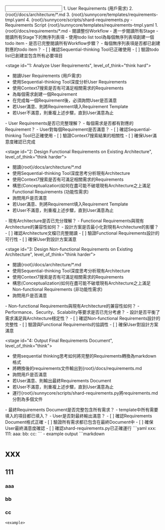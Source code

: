 <input>
  <context>
  1. User Requirements (用戶需求)
  2. {root}/docs/architecture/*.md
  3. {root}/sunnycore/templates/requirements-tmpl.yaml
  4. {root}/sunnycore/scripts/shard-requirements.py - Requirements Script
  </context>
  <templates>
  {root}/sunnycore/templates/requirements-tmpl.yaml
  </templates>
</input>

<output>
1. {root}/docs/requirements/*.md
</output>

<workflow importance="Critical">
  <stage id="0: Create Todo List", level_of_think="think">
  - 閱讀整份Workflow
  - 進一步閱讀所有Stage
  - 閱讀所有Stage下的無序列表項
  - 使用todo list tool為每個無序列表項創建一個todo item

  <questions>
  - 是否已完整閱讀所有Workflow步驟？
  - 每個無序列表項是否都已創建對應的todo item？
  </questions>

  <checks>
  - [ ] 確認Sequential-thinking Tool已正確使用
  - [ ] 驗證todo list已創建並包含所有必要項目
  </checks>
  </stage>

  <stage id="1: Analyze User Requirements", level_of_think="think hard">
  - 閱讀User Requirements (用戶需求)
  - 使用Sequential-thinking Tool深度分析User Requirements
  - 使用Context7搜索是否有可滿足相關需求的Requirements
  - 為每個需求創建一個Requirement
  - 在完成每一個Requirement後，必須詢問User是否滿意
  - 若User滿意、則將Requirement填入Requirement Template
  - 若User不滿意，則重複上述步驟，直到User滿意為止

  <questions>
  - User Requirements是否已完整理解？
  - 每個需求是否都有對應的Requirement？
  - User對每個Requirement是否滿意？
  </questions>

  <checks>
  - [ ] 確認Sequential-thinking Tool已正確使用
  - [ ] 驗證Context7搜索結果的相關性
  - [ ] 確保User滿意度確認已完成
  </checks>
  </stage>

  <stage id="2: Design Functional Requirements on Existing Architecture", level_of_think="think harder">
  - 閱讀{root}/docs/architecture/*.md
  - 使用Sequential-thinking Tool深度思考分析現有Architecture
  - 使用Context7搜索是否有可滿足相關需求的Requirements
  - 構思(Conceptualization)如何在盡可能不破壞現有Architecture之上滿足Functional Requirements (功能性需求)
  - 詢問用戶是否滿意
  - 若User滿意、則將Requirement填入Requirement Template
  - 若User不滿意，則重複上述步驟，直到User滿意為止

  <questions>
  - 現有Architecture是否已充分理解？
  - Functional Requirements與現有Architecture的兼容性如何？
  - 設計方案是否最小化對現有Architecture的影響？
  </questions>

  <checks>
  - [ ] 確認Architecture文檔已完整閱讀
  - [ ] 驗證Functional Requirements設計的可行性
  - [ ] 確保User對設計方案滿意
  </checks>
  </stage>

  <stage id="3: Design Non-functional Requirements on Existing Architecture", level_of_think="think harder">
  - 閱讀{root}/docs/architecture/*.md
  - 使用Sequential-thinking Tool深度思考分析現有Architecture
  - 使用Context7搜索是否有可滿足相關需求的Requirements
  - 構思(Conceptualization)如何在盡可能不破壞現有Architecture之上滿足Non-functional Requirements (非功能性需求)
  - 詢問用戶是否滿意

  <questions>
  - Non-functional Requirements與現有Architecture的兼容性如何？
  - Performance、Security、Scalability等要求是否已充分考慮？
  - 設計是否平衡了需求滿足與Architecture穩定性？
  </questions>

  <checks>
  - [ ] 確認Non-functional Requirements設計的完整性
  - [ ] 驗證與Functional Requirements的協調性
  - [ ] 確保User對設計方案滿意
  </checks>
  </stage>

  <stage id="4: Output Final Requirements Document", level_of_think="think">
  - 使用sequential thinking思考如何將完整的Requirements轉換為markdown格式
  - 將轉換後的requirements文件輸出到{root}/docs/requirements.md
  - 詢問用戶是否滿意
  - 若User滿意、則輸出最終Requirements Document
  - 若User不滿意，則重複上述步驟，直到User滿意為止
  - 運行{root}/sunnycore/scripts/shard-requirements.py將requirements.md分割為多個文件

  <questions>
  - 最終Requirements Document是否完整包含所有需求？
  - template中所有需要填入的項目都已填入？
  - User是否對最終輸出滿意？
  </questions>

  <checks>
  - [ ] 確認Requirements Document格式正確
  - [ ] 驗證所有需求都已包含在最終Document中
  - [ ] 確保User最終滿意度確認
  - [ ] 確認shard-requirements.py已正確運行
  </checks>
  </stage>
</workflow>

<example>
```yaml
xxx:
  111:
    aaa:
    bb:
    cc:
```
- example output
```markdown

# xxx

## 111

### aaa

### bb

### cc
```
<example>